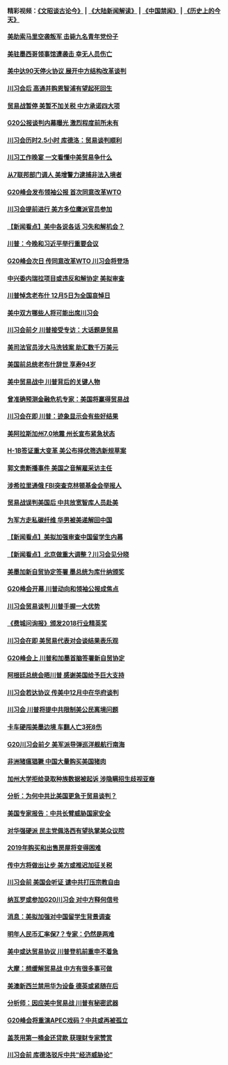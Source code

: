 #### 精彩视频：[《文昭谈古论今》](https://github.com/gfw-breaker/wenzhao/blob/master/README.md?t=12021532) | [《大陆新闻解读》](https://github.com/gfw-breaker/ntdtv-comedy/blob/master/README.md?t=12021532) | [《中国禁闻》](https://github.com/gfw-breaker/ntdtv-news/blob/master/README.md?t=12021532) | [《历史上的今天》](https://github.com/gfw-breaker/today-in-history/blob/master/README.md?t=12021532) 

#### [美助索马里空袭叛军 击毙九名青年党份子](../pages/nsc412/n10886553.md?t=12021532) 

#### [美驻墨西哥领事馆遭袭击 幸无人员伤亡](../pages/nsc412/n10886435.md?t=12021532) 

#### [美中达90天停火协议 展开中方结构改革谈判](../pages/nsc412/n10886295.md?t=12021532) 

#### [川习会后 高通并购恩智浦有望起死回生](../pages/nsc412/n10886262.md?t=12021532) 

#### [贸易战暂停 美暂不加关税 中方承诺四大项](../pages/nsc412/n10885998.md?t=12021532) 

#### [G20公报谈判内幕曝光 激烈程度前所未有](../pages/nsc412/n10886135.md?t=12021532) 

#### [川习会历时2.5小时 库德洛：贸易谈判顺利](../pages/nsc412/n10886126.md?t=12021532) 

#### [川习工作晚宴 一文看懂中美贸易争什么](../pages/nsc412/n10885926.md?t=12021532) 

#### [从7联邦部门调人 美增警力逮捕非法入境者](../pages/nsc412/n10885908.md?t=12021532) 

#### [G20峰会发布领袖公报 首次同意改革WTO](../pages/nsc412/n10885805.md?t=12021532) 

#### [川习会提前进行 美方多位鹰派官员参加](../pages/nsc412/n10885934.md?t=12021532) 

#### [【新闻看点】美中各说各话 习失和解机会？](../pages/nsc412/n10885600.md?t=12021532) 

#### [川普：今晚和习近平举行重要会议](../pages/nsc412/n10885728.md?t=12021532) 

#### [G20峰会次日 传同意改革WTO 川习会将登场](../pages/nsc412/n10885625.md?t=12021532) 

#### [中兴委内瑞拉项目或违反和解协定 美拟审查](../pages/nsc412/n10885649.md?t=12021532) 

#### [川普悼念老布什 12月5日为全国哀悼日](../pages/nsc412/n10885598.md?t=12021532) 

#### [美中双方哪些人将可能出席川习会](../pages/nsc412/n10885005.md?t=12021532) 

#### [川习会前夕 川普接受专访：大话题是贸易](../pages/nsc412/n10885302.md?t=12021532) 

#### [美司法官员涉大马洗钱案 助汇数千万美元](../pages/nsc412/n10885165.md?t=12021532) 

#### [美国前总统老布什辞世 享寿94岁](../pages/nsc412/n10885222.md?t=12021532) 

#### [美中贸易战中 川普背后的关键人物](../pages/nsc412/n10884767.md?t=12021532) 

#### [曾准确预测金融危机专家：美国将赢得贸易战](../pages/nsc412/n10884588.md?t=12021532) 

#### [川习会在即 川普：迹象显示会有些好结果](../pages/nsc412/n10884381.md?t=12021532) 

#### [美阿拉斯加州7.0地震 州长宣布紧急状态](../pages/nsc412/n10884351.md?t=12021532) 

#### [H-1B签证重大变革 美公布择优筛选新规草案](../pages/nsc412/n10884676.md?t=12021532) 

#### [郭文贵断播事件 美国之音解雇采访主任](../pages/nsc412/n10884567.md?t=12021532) 

#### [涉希拉里通俄  FBI突查克林顿基金会举报人](../pages/nsc412/n10884405.md?t=12021532) 

#### [贸易战误判美国后 中共放宽智库人员赴美](../pages/nsc412/n10883875.md?t=12021532) 

#### [为军方走私碳纤维 华男被美递解回中国](../pages/nsc412/n10884519.md?t=12021532) 

#### [【新闻看点】美拟加强审查中国留学生内幕](../pages/nsc412/n10884162.md?t=12021532) 

#### [【新闻看点】北京做重大调整？川习会见分晓](../pages/nsc412/n10884055.md?t=12021532) 

#### [美墨加新自贸协定签署 墨总统为库什纳颁奖](../pages/nsc412/n10884432.md?t=12021532) 

#### [G20峰会开幕 川普动向和领袖公报成焦点](../pages/nsc412/n10884060.md?t=12021532) 

#### [川习会贸易谈判 川普手握一大优势](../pages/nsc412/n10884168.md?t=12021532) 

#### [《费城问询报》颁发2018行业精英奖](../pages/nsc412/n10884089.md?t=12021532) 

#### [川习会在即 美贸易代表对会谈结果表乐观](../pages/nsc412/n10884015.md?t=12021532) 

#### [G20峰会上 川普和加墨首脑签署新自贸协定](../pages/nsc412/n10883937.md?t=12021532) 

#### [阿根廷总统会晤川普 感谢美国给予巨大支持](../pages/nsc412/n10883966.md?t=12021532) 

#### [川习会若达协议 传美中12月中在华府谈判](../pages/nsc412/n10883914.md?t=12021532) 

#### [川习会 川普将提中共限制美公民离境问题](../pages/nsc412/n10883635.md?t=12021532) 

#### [卡车硬闯美墨边境 车翻人亡3死8伤](../pages/nsc412/n10883369.md?t=12021532) 

#### [G20川习会前夕 美军派导弹巡洋舰航行南海](../pages/nsc412/n10883306.md?t=12021532) 

#### [非洲猪瘟猖獗 中国大量购买美国猪肉](../pages/nsc412/n10882413.md?t=12021532) 

#### [加州大学拒给录取种族数据被起诉  涉隐瞒招生歧视亚裔](../pages/nsc412/n10883124.md?t=12021532) 

#### [分析：为何中共比美国更急于贸易谈判？](../pages/nsc412/n10882299.md?t=12021532) 

#### [美国专家报告：中共长臂威胁国家安全](../pages/nsc412/n10882227.md?t=12021532) 

#### [对华强硬派 民主党佩洛西有望执掌美众议院](../pages/nsc412/n10882406.md?t=12021532) 

#### [2019年购买和出售房屋将变得困难](../pages/nsc412/n10882252.md?t=12021532) 

#### [传中方将做出让步 美方或推迟加征关税](../pages/nsc412/n10882253.md?t=12021532) 

#### [川习会前 美国会听证 谴中共打压宗教自由](../pages/nsc412/n10882078.md?t=12021532) 

#### [纳瓦罗或参加G20川习会 对中方释何信号](../pages/nsc412/n10882138.md?t=12021532) 

#### [消息：美拟加强对中国留学生背景调查](../pages/nsc412/n10882016.md?t=12021532) 

#### [明年人民币汇率保7？专家：仍然是两难](../pages/nsc412/n10881689.md?t=12021532) 

#### [美中或达贸易协议 川普登机前重申不着急](../pages/nsc412/n10881785.md?t=12021532) 

#### [大摩：想缓解贸易战 中方有很多事可做](../pages/nsc412/n10881606.md?t=12021532) 

#### [美澳新西兰禁用华为设备 德英或紧随在后](../pages/nsc412/n10881567.md?t=12021532) 

#### [分析师：因应美中贸易战 川普有秘密武器](../pages/nsc412/n10880651.md?t=12021532) 

#### [G20峰会将重演APEC戏码？中共或再被孤立](../pages/nsc412/n10880029.md?t=12021532) 

#### [盖茨用第一桶金还贷款 获理财专家赞赏](../pages/nsc412/n10880114.md?t=12021532) 

#### [川习会前 库德洛驳斥中共“经济威胁论”](../pages/nsc412/n10879935.md?t=12021532) 

